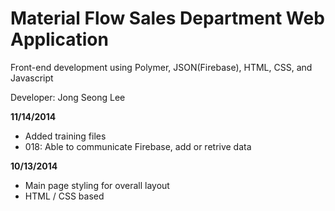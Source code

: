 Material Flow Sales Department Web Application
==============================================
Front-end development using Polymer, JSON(Firebase), HTML, CSS, and Javascript

Developer: Jong Seong Lee

<strong>11/14/2014</strong>
<ul>
	<li>Added training files</li>
	<li>018: Able to communicate Firebase, add or retrive data</li>
</ul>

<strong>10/13/2014</strong>
<ul>
	<li>Main page styling for overall layout</li>
	<li>HTML / CSS based</li>
</ul>